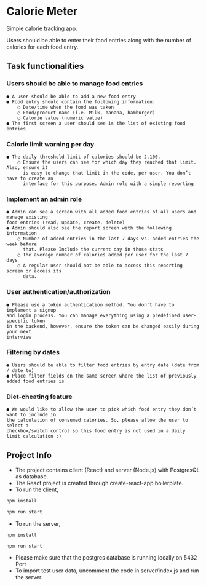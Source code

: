 # Calorie Meter

Simple calorie tracking app.

Users should be able to enter their food entries along with the number of calories for each
food entry.

## Task functionalities
  
### Users should be able to manage food entries
    ● A user should be able to add a new food entry
    ● Food entry should contain the following information:
        ○ Date/time when the food was taken
        ○ Food/product name (i.e. Milk, banana, hamburger)
        ○ Calorie value (numeric value)
    ● The first screen a user should see is the list of existing food entries
### Calorie limit warning per day
    ● The daily threshold limit of calories should be 2.100.
        ○ Ensure the users can see for which day they reached that limit. Also, ensure it
          is easy to change that limit in the code, per user. You don’t have to create an
          interface for this purpose. Admin role with a simple reporting
### Implement an admin role
    ● Admin can see a screen with all added food entries of all users and manage existing
    food entries (read, update, create, delete)
    ● Admin should also see the report screen with the following information
        ○ Number of added entries in the last 7 days vs. added entries the week before
          that. Please Include the current day in those stats
        ○ The average number of calories added per user for the last 7 days
        ○ A regular user should not be able to access this reporting screen or access its
          data.
### User authentication/authorization
    ● Please use a token authentication method. You don’t have to implement a signup
    and login process. You can manage everything using a predefined user-specific token
    in the backend, however, ensure the token can be changed easily during your next
    interview
### Filtering by dates
    ● Users should be able to filter food entries by entry date (date from / date to)
    ● Place filter fields on the same screen where the list of previously added food entries is
### Diet-cheating feature
    ● We would like to allow the user to pick which food entry they don’t want to include in
    the calculation of consumed calories. So, please allow the user to select a
    checkbox/switch control so this food entry is not used in a daily limit calculation :)

## Project Info
* The project contains client (React) and server (Node.js) with PostgresQL as database.
* The React project is created through create-react-app boilerplate.
* To run the client, 

```bash
npm install
```

```bash
npm run start
```

* To run the server, 

```bash
npm install
```

```bash
npm run start
```

* Please make sure that the postgres database is running locally on 5432 Port
* To import test user data, uncomment the code in server/index.js and run the server.

